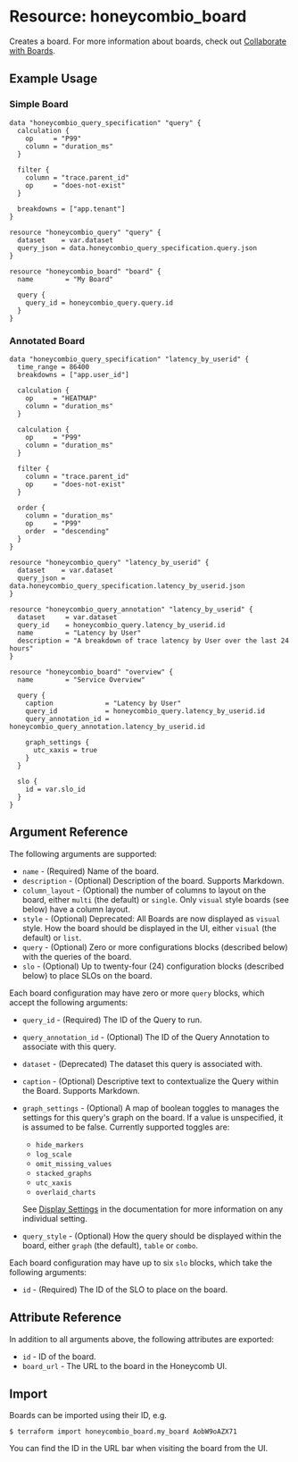 # Resource: honeycombio_board

Creates a board. For more information about boards, check out [Collaborate with Boards](https://docs.honeycomb.io/working-with-your-data/collaborating/boards/#docs-sidebar).

## Example Usage

### Simple Board

```hcl
data "honeycombio_query_specification" "query" {
  calculation {
    op     = "P99"
    column = "duration_ms"
  }

  filter {
    column = "trace.parent_id"
    op     = "does-not-exist"
  }

  breakdowns = ["app.tenant"]
}

resource "honeycombio_query" "query" {
  dataset    = var.dataset
  query_json = data.honeycombio_query_specification.query.json
}

resource "honeycombio_board" "board" {
  name        = "My Board"

  query {
    query_id = honeycombio_query.query.id
  }
}
```

### Annotated Board

```hcl
data "honeycombio_query_specification" "latency_by_userid" {
  time_range = 86400
  breakdowns = ["app.user_id"]

  calculation {
    op     = "HEATMAP"
    column = "duration_ms"
  }

  calculation {
    op     = "P99"
    column = "duration_ms"
  }

  filter {
    column = "trace.parent_id"
    op     = "does-not-exist"
  }

  order {
    column = "duration_ms"
    op     = "P99"
    order  = "descending"
  }
}

resource "honeycombio_query" "latency_by_userid" {
  dataset    = var.dataset
  query_json = data.honeycombio_query_specification.latency_by_userid.json
}

resource "honeycombio_query_annotation" "latency_by_userid" {
  dataset     = var.dataset
  query_id    = honeycombio_query.latency_by_userid.id
  name        = "Latency by User"
  description = "A breakdown of trace latency by User over the last 24 hours"
}

resource "honeycombio_board" "overview" {
  name        = "Service Overview"

  query {
    caption             = "Latency by User"
    query_id            = honeycombio_query.latency_by_userid.id
    query_annotation_id = honeycombio_query_annotation.latency_by_userid.id

    graph_settings {
      utc_xaxis = true
    }
  }

  slo {
    id = var.slo_id
  }
}
```

## Argument Reference

The following arguments are supported:

* `name` - (Required) Name of the board.
* `description` - (Optional) Description of the board. Supports Markdown.
* `column_layout` - (Optional) the number of columns to layout on the board, either `multi` (the default) or `single`. Only `visual` style boards (see below) have a column layout.
* `style` - (Optional) Deprecated: All Boards are now displayed as `visual` style. How the board should be displayed in the UI, either `visual` (the default) or `list`.
* `query` - (Optional) Zero or more configurations blocks (described below) with the queries of the board.
* `slo` - (Optional) Up to twenty-four (24) configuration blocks (described below) to place SLOs on the board.

Each board configuration may have zero or more `query` blocks, which accept the following arguments:

* `query_id` - (Required) The ID of the Query to run.
* `query_annotation_id` - (Optional) The ID of the Query Annotation to associate with this query.
* `dataset` - (Deprecated) The dataset this query is associated with.
* `caption` - (Optional) Descriptive text to contextualize the Query within the Board. Supports Markdown.
* `graph_settings` - (Optional) A map of boolean toggles to manages the settings for this query's graph on the board.
If a value is unspecified, it is assumed to be false.
Currently supported toggles are:
  * `hide_markers`
  * `log_scale`
  * `omit_missing_values`
  * `stacked_graphs`
  * `utc_xaxis`
  * `overlaid_charts`

  See [Display Settings](https://docs.honeycomb.io/investigate/query/customize-results/#display-settings-menu) in the documentation for more information on any individual setting.
* `query_style` - (Optional) How the query should be displayed within the board, either `graph` (the default), `table` or `combo`.

Each board configuration may have up to six `slo` blocks, which take the following arguments:

* `id` - (Required) The ID of the SLO to place on the board.

## Attribute Reference

In addition to all arguments above, the following attributes are exported:

* `id` - ID of the board.
* `board_url` - The URL to the board in the Honeycomb UI.

## Import

Boards can be imported using their ID, e.g.

```shell
$ terraform import honeycombio_board.my_board AobW9oAZX71
```

You can find the ID in the URL bar when visiting the board from the UI.
